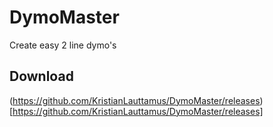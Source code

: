 # DymoMaster
Create easy 2 line dymo's

## Download
(https://github.com/KristianLauttamus/DymoMaster/releases)[https://github.com/KristianLauttamus/DymoMaster/releases]
